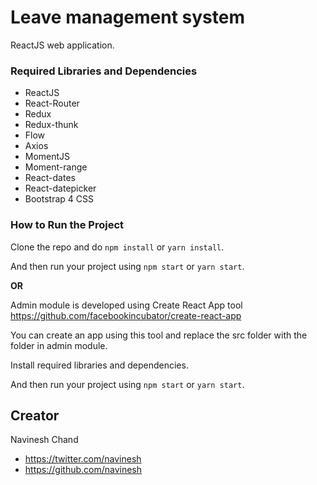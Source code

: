 # Leave management system

ReactJS web application.

### Required Libraries and Dependencies

* ReactJS
* React-Router
* Redux
* Redux-thunk
* Flow
* Axios
* MomentJS
* Moment-range
* React-dates
* React-datepicker
* Bootstrap 4 CSS

### How to Run the Project

Clone the repo and do ```npm install``` or ```yarn install```.

And then run your project using ```npm start``` or ```yarn start```.

**OR**

Admin module is developed using Create React App tool https://github.com/facebookincubator/create-react-app

You can create an app using this tool and replace the src folder with the folder in admin module.

Install required libraries and dependencies.

And then run your project using ```npm start``` or ```yarn start```.

## Creator

Navinesh Chand
* https://twitter.com/navinesh
* https://github.com/navinesh
